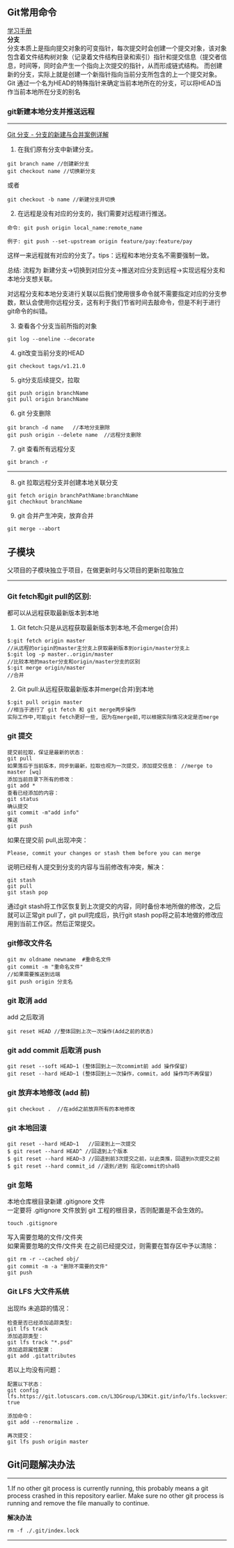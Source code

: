 ## Git常用命令       
[学习手册](https://git-scm.com/book/zh/v2)  
**分支**   
分支本质上是指向提交对象的可变指针，每次提交时会创建一个提交对象，该对象包含着文件结构树对象（记录着文件结构目录和索引）指针和提交信息（提交者信息，时间等，同时会产生一个指向上次提交的指针，从而形成链式结构。 而创建新的分支，实际上就是创建一个新指针指向当前分支所包含的上一个提交对象。   
Git 通过一个名为HEAD的特殊指针来确定当前本地所在的分支，可以将HEAD当作当前本地所在分支的别名   
### git新建本地分支并推送远程    
---   
[Git 分支 - 分支的新建与合并案例详解](https://git-scm.com/book/zh/v2/Git-分支-分支的新建与合并#_basic_branching)
1. 在我们原有分支中新建分支。
```
git branch name //创建新分支
git checkout name //切换新分支
``` 
或者
```
git checkout -b name //新建分支并切换
``` 

2. 在远程是没有对应的分支的，我们需要对远程进行推送。

```
命令: git push origin local_name:remote_name
```
```
例子: git push --set-upstream origin feature/pay:feature/pay 
``` 
这样一来远程就有对应的分支了。tips：远程和本地分支名不需要强制一致。

总结: 流程为 新建分支->切换到对应分支->推送对应分支到远程->实现远程分支和本地分支想关联。

对远程分支和本地分支进行关联以后我们使用很多命令就不需要指定对应的分支参数，默认会使用你远程分支，这有利于我们节省时间去敲命令，但是不利于进行git命令的纠错。    

3. 查看各个分支当前所指的对象  
```
git log --oneline --decorate 
```   
4. git改变当前分支的HEAD  
```
git checkout tags/v1.21.0  
```   
5. git分支后续提交，拉取  
``` 
git push origin branchName   
git pull origin branchName 
```  
6. git 分支删除   
``` 
git branch -d name   //本地分支删除    
git push origin --delete name  //远程分支删除
```  
7. git 查看所有远程分支   
``` 
git branch -r
``` 
---        

8. git 拉取远程分支并创建本地关联分支   
```  
git fetch origin branchPathName:branchName  
git chechkout branchName
```  
9. git 合并产生冲突，放弃合并
```
git merge --abort
```

## 子模块  
父项目的子模块独立于项目，在做更新时与父项目的更新拉取独立



---
### Git fetch和git pull的区别:

都可以从远程获取最新版本到本地

1. Git fetch:只是从远程获取最新版本到本地,不会merge(合并)
``` 
$:git fetch origin master     
//从远程的origin的master主分支上获取最新版本到origin/master分支上     
$:git log -p master..origin/master   
//比较本地的master分支和origin/master分支的区别
$:git merge origin/master           
//合并
 ```
2. Git pull:从远程获取最新版本并merge(合并)到本地   
```
$:git pull origin master    
//相当于进行了 git fetch 和 git merge两步操作
实际工作中,可能git fetch更好一些, 因为在merge前,可以根据实际情况决定是否merge   
```  

### git 提交   
```  
提交前拉取，保证是最新的状态： 
git pull   
如果落后于当前版本，同步到最新，拉取也视为一次提交，添加提交信息： //merge to master [wq]
添加当前目录下所有的修改：   
git add *  
查看已经添加的内容：  
git status  
确认提交   
git commit -m"add info"  
推送   
git push    
```  

如果在提交前 pull,出现冲突：   
```  
Please, commit your changes or stash them before you can merge   
```  
说明已经有人提交到分支的内容与当前修改有冲突，解决：   
```  
git stash   
git pull
git stash pop 
```    
通过git stash将工作区恢复到上次提交的内容，同时备份本地所做的修改，之后就可以正常git pull了，git pull完成后，执行git stash pop将之前本地做的修改应用到当前工作区。然后正常提交。


### git修改文件名     
```  
git mv oldname newname  #重命名文件
git commit -m "重命名文件"
//如果需要推送到远端
git push origin 分支名  
```  

### git 取消 add   
add 之后取消    
``` 
git reset HEAD //整体回到上次一次操作(Add之前的状态)  
```   
### git add commit 后取消 push 
``` 
git reset --soft HEAD~1 (整体回到上一次commimt前 add 操作保留) 
git reset --hard HEAD~1 (整体回到上一次操作，commit，add 操作均不再保留)
``` 
### git 放弃本地修改 (add 前)    
``` 
git checkout .  //在add之前放弃所有的本地修改   
```

### git 本地回滚      
```  
git reset --hard HEAD~1   //回滚到上一次提交  
$ git reset --hard HEAD^ //回退到上个版本
$ git reset --hard HEAD~3 //回退到前3次提交之前，以此类推，回退到n次提交之前
$ git reset --hard commit_id //退到/进到 指定commit的sha码
```    
### git 忽略     
本地仓库根目录新建 .gitignore 文件    
一定要将 .gitignore 文件放到 git 工程的根目录，否则配置是不会生效的。
```  
touch .gitignore    
```     
写入需要忽略的文件/文件夹     
如果需要忽略的文件/文件夹 在之前已经提交过，则需要在暂存区中予以清除：   
```   
git rm -r --cached obj/       
git commit -m -a "删除不需要的文件"    
git push   
```   

### Git LFS 大文件系统  
出现lfs 未追踪的情况：  
``` 
检查是否已经添加追踪类型:
git lfs track  
添加追踪类型：  
git lfs track "*.psd"   
添加追踪属性配置：  
git add .gitattributes   
```
若以上均没有问题：  
```
配置以下状态：  
git config lfs.https://git.lotuscars.com.cn/L3DGroup/L3DKit.git/info/lfs.locksverify true  

添加命令：  
git add --renormalize .  

再次提交：
git lfs push origin master
```   



## Git问题解决办法 ###
---

1.If no other git process is currently running, this probably means a
git process crashed in this repository earlier. Make sure no other git
process is running and remove the file manually to continue.  

**解决办法**  
```	
rm -f ./.git/index.lock   
```    
---

